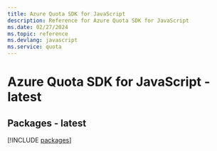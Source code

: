 ```yaml
---
title: Azure Quota SDK for JavaScript
description: Reference for Azure Quota SDK for JavaScript
ms.date: 02/27/2024
ms.topic: reference
ms.devlang: javascript
ms.service: quota
---
```

# Azure Quota SDK for JavaScript - latest
## Packages - latest
[!INCLUDE [packages](quota-index.md)]